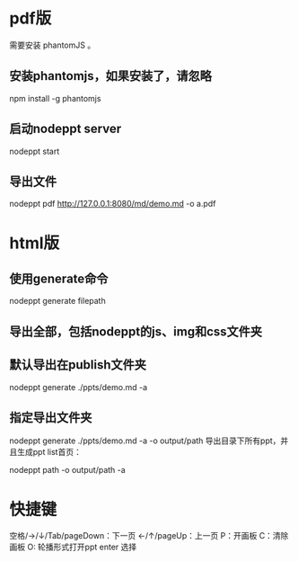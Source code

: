 # pdf版

需要安装 phantomJS 。

## 安装phantomjs，如果安装了，请忽略
npm install -g phantomjs
## 启动nodeppt server
nodeppt start
## 导出文件
nodeppt pdf http://127.0.0.1:8080/md/demo.md -o a.pdf

# html版

## 使用generate命令
nodeppt generate filepath
## 导出全部，包括nodeppt的js、img和css文件夹
## 默认导出在publish文件夹
nodeppt generate ./ppts/demo.md -a
## 指定导出文件夹
nodeppt generate ./ppts/demo.md -a -o output/path
导出目录下所有ppt，并且生成ppt list首页：

nodeppt path -o output/path -a

# 快捷键
空格/→/↓/Tab/pageDown：下一页
←/↑/pageUp：上一页
P：开画板
C：清除画板
O: 轮播形式打开ppt
enter 选择
